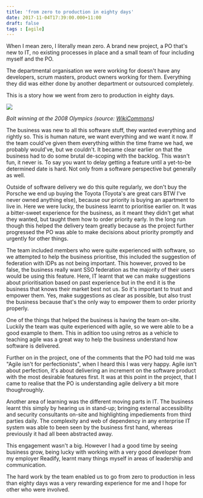 ```yaml
---
title: 'from zero to production in eighty days'
date: 2017-11-04T17:39:00.000+11:00
draft: false
tags : [agile]
---
```


When I mean zero, I literally mean zero. A brand new project, a PO that's new to IT, no existing processes in place and a small team of four including myself and the PO.  

The departmental organisation we were working for doesn't have any developers, scrum masters, product owners working for them. Everything they did was either done by another department or outsourced completely.  

This is a story how we went from zero to production in eighty days.  

[![](https://3.bp.blogspot.com/-kLuwTEaoAtU/WfWMOjKBJFI/AAAAAAAAOcw/U1HUVFC2EBAP_k4JzG2JxGELNg9hqmppQCLcBGAs/s200/945px-Usain_Bolt_Olympics_Celebration%255B1%255D.jpg)](https://3.bp.blogspot.com/-kLuwTEaoAtU/WfWMOjKBJFI/AAAAAAAAOcw/U1HUVFC2EBAP_k4JzG2JxGELNg9hqmppQCLcBGAs/s1600/945px-Usain_Bolt_Olympics_Celebration%255B1%255D.jpg)

*Bolt winning at the 2008 Olympics (source: [WikiCommons](https://commons.wikimedia.org/wiki/File:Usain_Bolt_Olympics_Celebration.jpg))*

The business was new to all this software stuff, they wanted everything and rightly so. This is human nature, we want everything and we want it now. If the team could've given them everything within the time frame we had, we probably would've, but we couldn't. It became clear earlier on that the business had to do some brutal de-scoping with the backlog. This wasn't fun, it never is. To say you want to delay getting a feature until a yet-to-be determined date is hard. Not only from a software perspective but generally as well.  

Outside of software delivery we do this quite regularly, we don't buy the Porsche we end up buying the Toyota (Toyota's are great cars BTW I've never owned anything else), because our priority is buying an apartment to live in. Here we were lucky, the business learnt to prioritise earlier on. It was a bitter-sweet experience for the business, as it meant they didn't get what they wanted, but taught them how to order priority early. In the long run though this helped the delivery team greatly because as the project further progressed the PO was able to make decisions about priority promptly and urgently for other things.  

The team included members who were quite experienced with software, so we attempted to help the business prioritise, this included the suggestion of federation with IDPs as not being important. This however, proved to be false, the business really want SSO federation as the majority of their users would be using this feature. Here, IT learnt that we can make suggestions about prioritisation based on past experience but in the end it is the business that knows their market best not us. So it's important to trust and empower them. Yes, make suggestions as clear as possible, but also trust the business because that's the only way to empower them to order priority properly.  

One of the things that helped the business is having the team on-site. Luckily the team was quite experienced with agile, so we were able to be a good example to them. This in adition too using retros as a vehicle to teaching agile was a great way to help the business understand how software is delivered.  

Further on in the project, one of the comments that the PO had told me was "Agile isn't for perfectionists", when I heard this I was very happy. Agile isn't about perfection, it's about delivering an increment on the software product with the most desirable features first. It was at this point in the project, that I came to realise that the PO is understanding agile delivery a bit more thoughroughly.

Another area of learning was the different moving parts in IT. The business learnt this simply by hearing us in stand-up; bringing external accessibility and security consultants on-site and highlighting impediements from third parties daily. The complexity and web of dependency in any enterprise IT system was able to been seen by the business first hand, whereas previously it had all been abstracted away.

This engagement wasn't a big. However I had a good time by seeing business grow, being lucky with working with a very good developer from my employer Readify, learnt many things myself in areas of leadership and communication.

The hard work by the team enabled us to go from zero to production in less than eighty days was a very rewarding experience for me and I hope for other who were involved.